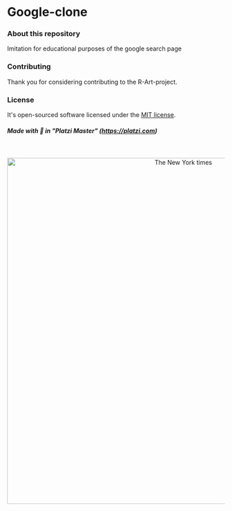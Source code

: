 # Google-clone

### About this repository
Imitation for educational purposes of the google search page

### Contributing
Thank you for considering contributing to the R-Art-project.

### License
It's open-sourced software licensed under the [MIT license](https://opensource.org/licenses/MIT).

##### Made with 💚 in "Platzi Master" (https://platzi.com)
<br>

<p align="center"><img title="Google clone" src="https://www.hectorremedios.info/img-add/Screen-image.png" alt="The New York times" itemprop="image" width="800"></p>



